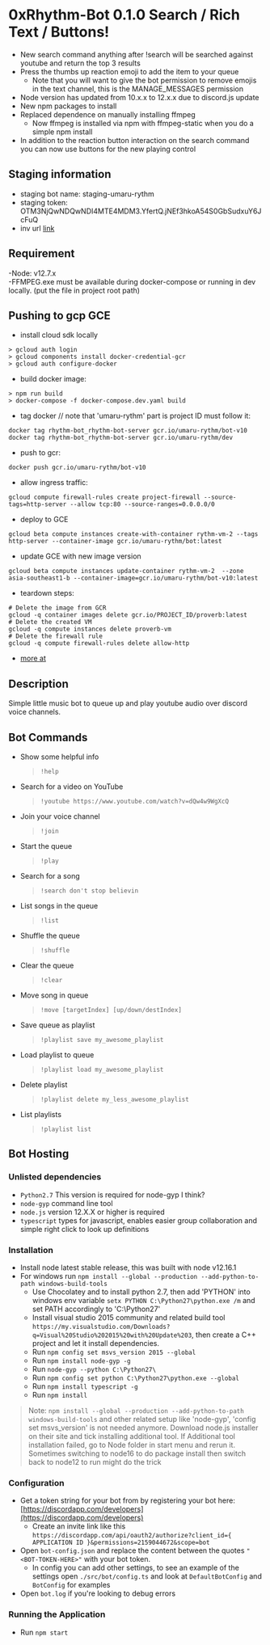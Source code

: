 # 0xRhythm-Bot 0.1.0 Search / Rich Text / Buttons!

-   New search command anything after !search will be searched against youtube and return the top 3 results
-   Press the thumbs up reaction emoji to add the item to your queue
    -   Note that you will want to give the bot permission to remove emojis in the text channel, this is the MANAGE_MESSAGES permission
-   Node version has updated from 10.x.x to 12.x.x due to discord.js update
-   New npm packages to install
-   Replaced dependence on manually installing ffmpeg
    -   Now ffmpeg is installed via npm with ffmpeg-static when you do a simple npm install
-   In addition to the reaction button interaction on the search command you can now use buttons for the new playing control

## Staging information
- staging bot name: staging-umaru-rythm
- staging token: OTM3NjQwNDQwNDI4MTE4MDM3.YfertQ.jNEf3hkoA54S0GbSudxuY6JcFuQ
- inv url [link](https://discord.com/api/oauth2/authorize?client_id=937640440428118037&permissions=139623607104&scope=bot)

## Requirement
-Node: v12.7.x <br/>
-FFMPEG.exe must be available during docker-compose or running in dev locally.
(put the file in project root path)

## Pushing to gcp GCE
- install cloud sdk locally
```
> gcloud auth login
> gcloud components install docker-credential-gcr
> gcloud auth configure-docker
```
- build docker image:
```
> npm run build
> docker-compose -f docker-compose.dev.yaml build
```
- tag docker // note that 'umaru-rythm' part is project ID must follow it:
 ```
 docker tag rhythm-bot_rhythm-bot-server gcr.io/umaru-rythm/bot-v10
 docker tag rhythm-bot_rhythm-bot-server gcr.io/umaru-rythm/dev
 ```
- push to gcr:
```
docker push gcr.io/umaru-rythm/bot-v10
```
- allow ingress traffic:
```
gcloud compute firewall-rules create project-firewall --source-tags=http-server --allow tcp:80 --source-ranges=0.0.0.0/0
```
- deploy to GCE
```
gcloud beta compute instances create-with-container rythm-vm-2 --tags http-server --container-image gcr.io/umaru-rythm/bot:latest
```
- update GCE with new image version
```
gcloud beta compute instances update-container rythm-vm-2  --zone asia-southeast1-b --container-image=gcr.io/umaru-rythm/bot-v10:latest
```
- teardown steps:
```
# Delete the image from GCR
gcloud -q container images delete gcr.io/PROJECT_ID/proverb:latest
# Delete the created VM
gcloud -q compute instances delete proverb-vm
# Delete the firewall rule
gcloud -q compute firewall-rules delete allow-http
```
- [more at](https://medium.com/@enocom/deploy-a-container-on-gcp-the-easy-way-4e5fd64aca76)

## Description

Simple little music bot to queue up and play youtube audio over discord voice channels.

## Bot Commands

-   Show some helpful info
    > `!help`
-   Search for a video on YouTube
    > `!youtube https://www.youtube.com/watch?v=dQw4w9WgXcQ`
-   Join your voice channel
    > `!join`
-   Start the queue
    > `!play`
-   Search for a song
    > `!search don't stop believin`
-   List songs in the queue
    > `!list`
-   Shuffle the queue
    > `!shuffle`
-   Clear the queue
    > `!clear`
-   Move song in queue
    > `!move [targetIndex] [up/down/destIndex]`
-   Save queue as playlist
    > `!playlist save my_awesome_playlist`
-   Load playlist to queue
    > `!playlist load my_awesome_playlist`
-   Delete playlist
    > `!playlist delete my_less_awesome_playlist`
-   List playlists
    > `!playlist list`

## Bot Hosting

### Unlisted dependencies

-   `Python2.7` This version is required for node-gyp I think?
-   `node-gyp` command line tool
-   `node.js` version 12.X.X or higher is required
-   `typescript` types for javascript, enables easier group collaboration and simple right click to look up definitions

### Installation

-   Install node latest stable release, this was built with node v12.16.1
-   For windows run `npm install --global --production --add-python-to-path windows-build-tools`
    -   Use Chocolatey and to install python 2.7, then add 'PYTHON' into windows env variable `setx PYTHON C:\Python27\python.exe /m` and set PATH accordingly to 'C:\Python27'
    - Install visual studio 2015 community and related build tool `https://my.visualstudio.com/Downloads?q=Visual%20Studio%202015%20with%20Update%203`, then create a C++ project and let it install dependencies.
    -   Run `npm config set msvs_version 2015 --global`
    -   Run `npm install node-gyp -g`
    -   Run `node-gyp --python C:\Python27\`
    -   Run `npm config set python C:\Python27\python.exe --global`
    -   Run `npm install typescript -g`
    -   Run `npm install`

> Note: `npm install --global --production --add-python-to-path windows-build-tools` and other related setup like 'node-gyp', 'config set msvs_version' is not needed anymore. Download node.js installer on their site and tick installing additional tool. If Additional tool installation failed, go to Node folder in start menu and rerun it. Sometimes switching to node16 to do package install then switch back to node12 to run might do the trick

### Configuration
-   Get a token string for your bot from by registering your bot here: [https://discordapp.com/developers](https://discordapp.com/developers)
    -   Create an invite link like this
        `https://discordapp.com/api/oauth2/authorize?client_id={ APPLICATION ID }&permissions=2159044672&scope=bot`
-   Open `bot-config.json` and replace the content between the quotes `"<BOT-TOKEN-HERE>"` with your bot token.
    -   In config you can add other settings, to see an example of the settings open `./src/bot/config.ts` and look at `DefaultBotConfig` and `BotConfig` for examples
-   Open `bot.log` if you're looking to debug errors

### Running the Application

-   Run `npm start`
